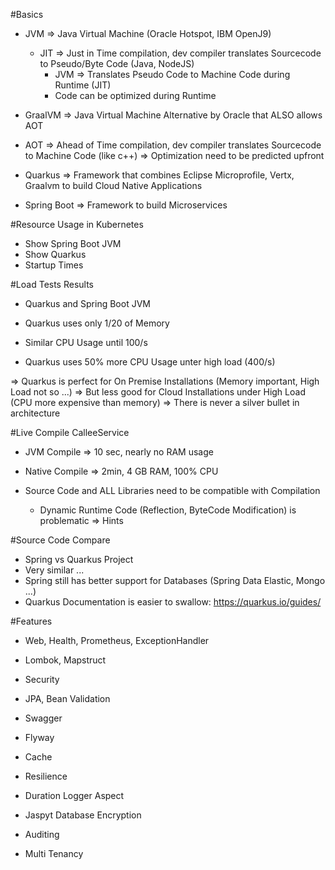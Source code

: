 #Basics
- JVM => Java Virtual Machine (Oracle Hotspot, IBM OpenJ9)
    - JIT => Just in Time compilation, dev compiler translates Sourcecode to Pseudo/Byte Code (Java, NodeJS)
        - JVM => Translates Pseudo Code to Machine Code during Runtime (JIT)
        - Code can be optimized during Runtime

- GraalVM => Java Virtual Machine Alternative by Oracle that ALSO allows AOT
- AOT => Ahead of Time compilation, dev compiler translates Sourcecode to Machine Code (like c++)
    => Optimization need to be predicted upfront

- Quarkus => Framework that combines Eclipse Microprofile, Vertx, Graalvm to build Cloud Native Applications  
- Spring Boot => Framework to build Microservices  

#Resource Usage in Kubernetes
- Show Spring Boot JVM
- Show Quarkus
- Startup Times
 
#Load Tests Results
- Quarkus and Spring Boot JVM

- Quarkus uses only 1/20 of Memory
- Similar CPU Usage until 100/s
- Quarkus uses 50% more CPU Usage unter high load (400/s)

=> Quarkus is perfect for On Premise Installations (Memory important, High Load not so ...)
=> But less good for Cloud Installations under High Load (CPU more expensive than memory)
=> There is never a silver bullet in architecture

#Live Compile CalleeService
- JVM Compile => 10 sec, nearly no RAM usage
- Native Compile => 2min, 4 GB RAM, 100% CPU

- Source Code and ALL Libraries need to be compatible with Compilation
    - Dynamic Runtime Code (Reflection, ByteCode Modification) is problematic => Hints
    
#Source Code Compare 
- Spring vs Quarkus Project
- Very similar ...
- Spring still has better support for Databases (Spring Data Elastic, Mongo ...)
- Quarkus Documentation is easier to swallow: https://quarkus.io/guides/

#Features
- Web, Health, Prometheus, ExceptionHandler
- Lombok, Mapstruct
- Security
- JPA, Bean Validation

- Swagger
- Flyway
- Cache
- Resilience
- Duration Logger Aspect

- Jaspyt Database Encryption
- Auditing
- Multi Tenancy